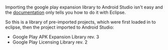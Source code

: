 Importing the google play expansion library to Android Studio isn't easy and the [documentation](http://developer.android.com/google/play/expansion-files.html) only tells you how to do it with Eclipse.

So this is a library of pre-imported projects, which were first loaded in to eclipse, then the project imported to Android Studio:

- Google Play APK Expansion Library rev. 3
- Google Play Licensing Library rev. 2



